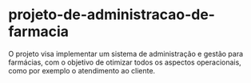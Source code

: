 # projeto-de-administracao-de-farmacia
  O projeto visa implementar um sistema de administração e gestão para farmácias, com o objetivo de otimizar todos os aspectos operacionais, como por exemplo o atendimento ao cliente.
